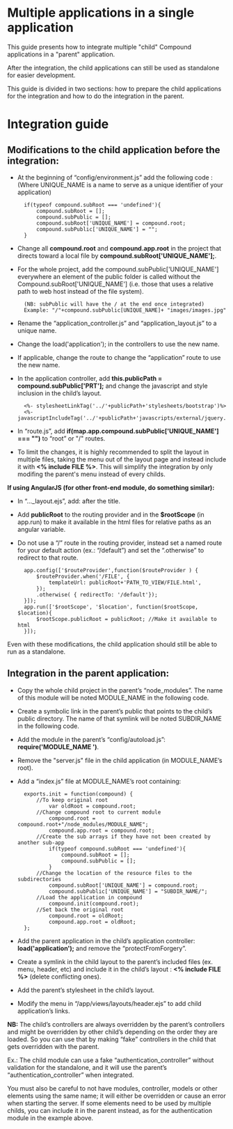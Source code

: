 Multiple applications in a single application
==============

This guide presents how to integrate multiple "child" Compound applications in a "parent" application.

After the integration, the child applications can still be used as standalone for easier development.

This guide is divided in two sections: how to prepare the child applications for the integration and how to do the integration in the parent.

Integration guide
==============

Modifications to the child application before the integration:
--------------

- At the beginning of “config/environment.js” add the following code :
	(Where UNIQUE_NAME is a name to serve as a unique identifier of your application)

		if(typeof compound.subRoot === 'undefined'){
		 	compound.subRoot = [];
		 	compound.subPublic = [];
		 	compound.subRoot['UNIQUE_NAME'] = compound.root;
		 	compound.subPublic['UNIQUE_NAME'] = "";
		}

- Change all **compound.root** and **compound.app.root** in the project that directs toward a local file by **compound.subRoot['UNIQUE_NAME'];**.
- For the whole project, add the compound.subPublic['UNIQUE_NAME'] everywhere an element of the public folder is called without the Compound.subRoot['UNIQUE_NAME']
	(i.e. those that uses a relative path to web host instead of the file system).
		
		(NB: subPublic will have the / at the end once integrated)
		Example: "/"+compound.subPublic[UNIQUE_NAME]+ "images/images.jpg"

- Rename the “application_controller.js” and “application_layout.js” to a unique name.
- Change the load('application'); in the controllers to use the new name.
- If applicable, change the route to change the “application” route to use the new name.
- In the application controller, add **this.publicPath = compound.subPublic['PRT'];** and change the javascript and style inclusion in the child’s layout.
	
		<%- stylesheetLinkTag('../'+publicPath+'stylesheets/bootstrap')%>
		<%- javascriptIncludeTag('../'+publicPath+'javascripts/external/jquery.min')%>

- In “route.js”, add **if(map.app.compound.subPublic['UNIQUE_NAME'] === "")** to “root” or "/" routes.
- To limit the changes, it is highly recommended to split the layout in multiple files, taking the menu out of the layout page and instead include it with **<% include FILE %>**. This will simplify the integration by only modifing the parent's menu instead of every childs.

**If using AngularJS (for other front-end module, do something similar):**

- In “…_layout.ejs”, add: **<script>var publicRoot = "<%=publicPath%>";</script>** after the title.
- Add **publicRoot** to the routing provider and in the **$rootScope** (in app.run) to make it available in the html files for relative paths as an angular variable.
- Do not use a “/” route in the routing provider, instead set a named route for your default action (ex.: “/default”) and set the “.otherwise” to redirect to that route.
		
		app.config(['$routeProvider',function($routeProvider ) {
		 	$routeProvider.when('/FILE', {
				templateUrl: publicRoot+'PATH_TO_VIEW/FILE.html',
		 	});
		 	.otherwise( { redirectTo: '/default'});
		}]);
		app.run(['$rootScope', '$location', function($rootScope, $location){
		 	$rootScope.publicRoot = publicRoot;	//Make it available to html
		}]);

Even with these modifications, the child application should still be able to run as a standalone.

Integration in the parent application:
--------------

- Copy the whole child project in the parent’s “node_modules”. The name of this module will be noted MODULE_NAME in the following code.
- Create a symbolic link in the parent’s public that points to the child’s public directory.
	The name of that symlink will be noted SUBDIR_NAME in the following code.
- Add the module in the parent’s “config/autoload.js”: **require('MODULE_NAME ')**.
- Remove the "server.js" file in the child application (in MODULE_NAME’s root).
- Add a “index.js” file at MODULE_NAME’s root containing: 

		exports.init = function(compound) {
			//To keep original root
				var oldRoot = compound.root;
			//Change compound root to current module
				compound.root = compound.root+"/node_modules/MODULE_NAME";
				compound.app.root = compound.root;
			//Create the sub arrays if they have not been created by another sub-app
				if(typeof compound.subRoot === 'undefined'){
					compound.subRoot = [];
					compound.subPublic = [];
				}
			//Change the location of the resource files to the subdirectories
				compound.subRoot['UNIQUE_NAME'] = compound.root;
				compound.subPublic['UNIQUE_NAME'] = "SUBDIR_NAME/";
			//Load the application in compound
				compound.init(compound.root);
			//Set back the original root
				compound.root = oldRoot;
				compound.app.root = oldRoot;
		};

- Add the parent application in the child’s application controller: **load('application');** and remove the “protectFromForgery”.
- Create a symlink in the child layout to the parent’s included files (ex. menu, header, etc) and include it in the child’s layout : **<% include FILE %>** (delete conflicting ones).
- Add the parent’s stylesheet in the child’s layout.
- Modify the menu in “/app/views/layouts/header.ejs” to add child application’s links.

**NB:**	The child’s controllers are always overridden by the parent’s controllers and might be overridden by other child’s depending on the order they are loaded. So you can use that by making “fake” controllers in the child that gets overridden with the parent.

Ex.: The child module can use a fake “authentication_controller” without validation for the standalone, and it will use the parent’s “authentication_controller” when integrated.

You must also be careful to not have modules, controller, models or other elements using the same name; it will either be overridden or cause an error when starting the server. If some elements need to be used by multiple childs, you can include it in the parent instead, as for the authentication module in the example above.
